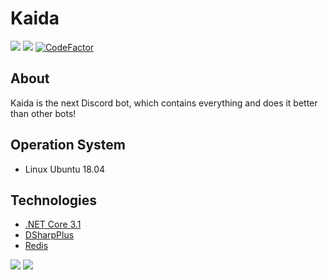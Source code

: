 # Kaida
[<img src="http://hits.dwyl.com/OnlyOneCookie/AMPDevelopment.svg">](https://github.com/OnlyOneCookie/AMPDevelopment) [<img src="https://img.shields.io/github/license/AMPDevelopment/Kaida.svg?style=flat-square">](https://github.com/AMPDevelopment/Kaida/blob/master/license.md) [![CodeFactor](https://www.codefactor.io/repository/github/ampdevelopment/kaida/badge?style=flat-square)](https://www.codefactor.io/repository/github/ampdevelopment/kaida/overview/master)

## About
Kaida is the next Discord bot, which contains everything and does it better than other bots!

## Operation System
- Linux Ubuntu 18.04

## Technologies
- [.NET Core 3.1](https://dotnet.microsoft.com/download/dotnet-core/)
- [DSharpPlus](https://dsharpplus.github.io/)
- [Redis](https://redis.io)

[<img src="https://img.shields.io/badge/made%20in-Switzerland-red?style=flat-square">](#) [<img src="https://img.shields.io/badge/Antoine-Martins%20Pacheco-blue?style=flat-square">](https://www.onlyonecookie.ch)
